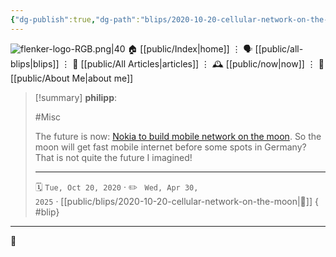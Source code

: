 ```yaml
---
{"dg-publish":true,"dg-path":"blips/2020-10-20-cellular-network-on-the-moon.md","dg-permalink":"2020/10/20/cellular-network-on-the-moon/","permalink":"/2020/10/20/cellular-network-on-the-moon/","title":"philipp @ 2020-10-20"}
---
```



<div class="transclusion internal-embed is-loaded"><div class="markdown-embed">




![flenker-logo-RGB.png|40](/img/user/attachments/flenker-logo-RGB.png)
🏠 [[public/Index\|home]]  ⋮ 🗣️ [[public/all-blips\|blips]] ⋮  📝 [[public/All Articles\|articles]]  ⋮ 🕰️ [[public/now\|now]] ⋮ 🪪 [[public/About Me\|about me]]


</div></div>


> [!summary] **philipp**:
>
> #Misc
>
> The future is now: [Nokia to build mobile network on the
> moon](https://www.reuters.com/article/nokia-nasa-moon-idUSKBN2741JR). So the
> moon will get fast mobile internet before some spots in Germany? That is not
> quite the future I imagined!
> - - -
>
> 🗓️ <code>Tue, Oct 20, 2020</code>  · ✏️ <code> Wed, Apr 30, 2025</code>  · [[public/blips/2020-10-20-cellular-network-on-the-moon\|🔗]]
{ #blip}


- - -

 👾

